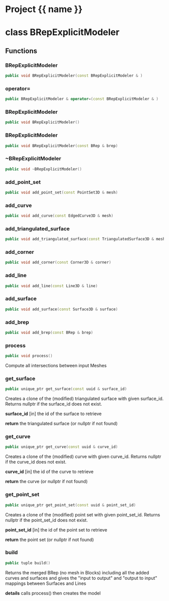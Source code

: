 <script setup>
import {useRoute} from 'vitepress'
const {path} = useRoute()
const tokens = path.split('/')
const words = tokens[2].split('-');
for (let i = 0; i < words.length; i++) {
    words[i] = words[i].charAt(0).toUpperCase() + words[i].slice(1);
    words[i] = words[i].replace('geode', 'Geode')
}
const name = words.join('-');
</script>
# Project {{ name }}

# class BRepExplicitModeler


## Functions

### BRepExplicitModeler

```cpp
public void BRepExplicitModeler(const BRepExplicitModeler & )
```


### operator=

```cpp
public BRepExplicitModeler & operator=(const BRepExplicitModeler & )
```


### BRepExplicitModeler

```cpp
public void BRepExplicitModeler()
```


### BRepExplicitModeler

```cpp
public void BRepExplicitModeler(const BRep & brep)
```


### ~BRepExplicitModeler

```cpp
public void ~BRepExplicitModeler()
```


### add_point_set

```cpp
public void add_point_set(const PointSet3D & mesh)
```


### add_curve

```cpp
public void add_curve(const EdgedCurve3D & mesh)
```


### add_triangulated_surface

```cpp
public void add_triangulated_surface(const TriangulatedSurface3D & mesh)
```


### add_corner

```cpp
public void add_corner(const Corner3D & corner)
```


### add_line

```cpp
public void add_line(const Line3D & line)
```


### add_surface

```cpp
public void add_surface(const Surface3D & surface)
```


### add_brep

```cpp
public void add_brep(const BRep & brep)
```


### process

```cpp
public void process()
```


 Compute all intersections between input Meshes

### get_surface

```cpp
public unique_ptr get_surface(const uuid & surface_id)
```


 Creates a clone of the (modified) triangulated surface with given surface_id. Returns nullptr if the surface_id does not exist.

**surface_id** [in] the id of the surface to retrieve

**return** the triangulated surface (or nullptr if not found)

### get_curve

```cpp
public unique_ptr get_curve(const uuid & curve_id)
```


 Creates a clone of the (modified) curve with given curve_id. Returns nullptr if the curve_id does not exist.

**curve_id** [in] the id of the curve to retrieve

**return** the curve (or nullptr if not found)

### get_point_set

```cpp
public unique_ptr get_point_set(const uuid & point_set_id)
```


 Creates a clone of the (modified) point set with given point_set_id. Returns nullptr if the point_set_id does not exist.

**point_set_id** [in] the id of the point set to retrieve

**return** the point set (or nullptr if not found)

### build

```cpp
public tuple build()
```


 Returns the merged BRep (no mesh in Blocks) including all the added curves and surfaces and gives the "input to output" and "output to input" mappings between Surfaces and Lines

**details** calls process() then creates the model



